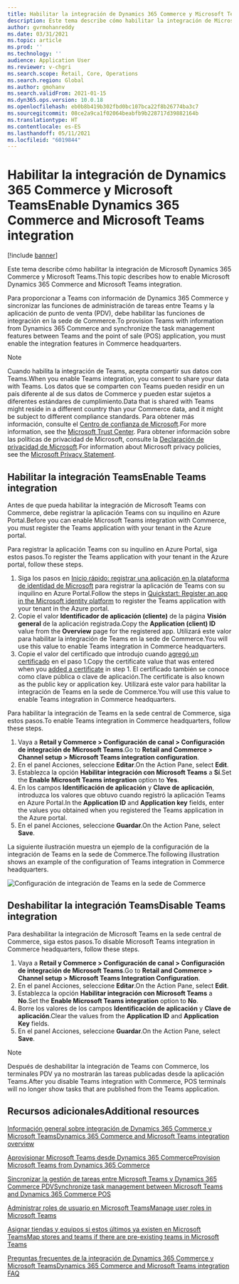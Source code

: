 ```yaml
---
title: Habilitar la integración de Dynamics 365 Commerce y Microsoft Teams
description: Este tema describe cómo habilitar la integración de Microsoft Dynamics 365 Commerce y Microsoft Teams.
author: gvrmohanreddy
ms.date: 03/31/2021
ms.topic: article
ms.prod: ''
ms.technology: ''
audience: Application User
ms.reviewer: v-chgri
ms.search.scope: Retail, Core, Operations
ms.search.region: Global
ms.author: gmohanv
ms.search.validFrom: 2021-01-15
ms.dyn365.ops.version: 10.0.18
ms.openlocfilehash: eb0b8b419b302fbd0bc107bca22f8b26774ba3c7
ms.sourcegitcommit: 08ce2a9ca1f02064beabfb9b228717d39882164b
ms.translationtype: HT
ms.contentlocale: es-ES
ms.lasthandoff: 05/11/2021
ms.locfileid: "6019844"
---
```

# <a name="enable-dynamics-365-commerce-and-microsoft-teams-integration"></a><span data-ttu-id="02c4d-103">Habilitar la integración de Dynamics 365 Commerce y Microsoft Teams</span><span class="sxs-lookup"><span data-stu-id="02c4d-103">Enable Dynamics 365 Commerce and Microsoft Teams integration</span></span>

[!include [banner](includes/banner.md)]

<span data-ttu-id="02c4d-104">Este tema describe cómo habilitar la integración de Microsoft Dynamics 365 Commerce y Microsoft Teams.</span><span class="sxs-lookup"><span data-stu-id="02c4d-104">This topic describes how to enable Microsoft Dynamics 365 Commerce and Microsoft Teams integration.</span></span>

<span data-ttu-id="02c4d-105">Para proporcionar a Teams con información de Dynamics 365 Commerce y sincronizar las funciones de administración de tareas entre Teams y la aplicación de punto de venta (PDV), debe habilitar las funciones de integración en la sede de Commerce.</span><span class="sxs-lookup"><span data-stu-id="02c4d-105">To provision Teams with information from Dynamics 365 Commerce and synchronize the task management features between Teams and the point of sale (POS) application, you must enable the integration features in Commerce headquarters.</span></span>

> [!NOTE]
> <span data-ttu-id="02c4d-106">Cuando habilita la integración de Teams, acepta compartir sus datos con Teams.</span><span class="sxs-lookup"><span data-stu-id="02c4d-106">When you enable Teams integration, you consent to share your data with Teams.</span></span> <span data-ttu-id="02c4d-107">Los datos que se comparten con Teams pueden residir en un país diferente al de sus datos de Commerce y pueden estar sujetos a diferentes estándares de cumplimiento.</span><span class="sxs-lookup"><span data-stu-id="02c4d-107">Data that is shared with Teams might reside in a different country than your Commerce data, and it might be subject to different compliance standards.</span></span> <span data-ttu-id="02c4d-108">Para obtener más información, consulte el [Centro de confianza de Microsoft](https://www.microsoft.com/trust-center).</span><span class="sxs-lookup"><span data-stu-id="02c4d-108">For more information, see the [Microsoft Trust Center](https://www.microsoft.com/trust-center).</span></span> <span data-ttu-id="02c4d-109">Para obtener información sobre las políticas de privacidad de Microsoft, consulte la [Declaración de privacidad de Microsoft](https://aka.ms/privacy).</span><span class="sxs-lookup"><span data-stu-id="02c4d-109">For information about Microsoft privacy policies, see the [Microsoft Privacy Statement](https://aka.ms/privacy).</span></span>

## <a name="enable-teams-integration"></a><span data-ttu-id="02c4d-110">Habilitar la integración Teams</span><span class="sxs-lookup"><span data-stu-id="02c4d-110">Enable Teams integration</span></span>

<span data-ttu-id="02c4d-111">Antes de que pueda habilitar la integración de Microsoft Teams con Commerce, debe registrar la aplicación Teams con su inquilino en Azure Portal.</span><span class="sxs-lookup"><span data-stu-id="02c4d-111">Before you can enable Microsoft Teams integration with Commerce, you must register the Teams application with your tenant in the Azure portal.</span></span>

<span data-ttu-id="02c4d-112">Para registrar la aplicación Teams con su inquilino en Azure Portal, siga estos pasos.</span><span class="sxs-lookup"><span data-stu-id="02c4d-112">To register the Teams application with your tenant in the Azure portal, follow these steps.</span></span>

1. <span data-ttu-id="02c4d-113">Siga los pasos en [Inicio rápido: registrar una aplicación en la plataforma de identidad de Microsoft](/azure/active-directory/develop/quickstart-register-app) para registrar la aplicación de Teams con su inquilino en Azure Portal.</span><span class="sxs-lookup"><span data-stu-id="02c4d-113">Follow the steps in [Quickstart: Register an app in the Microsoft identity platform](/azure/active-directory/develop/quickstart-register-app) to register the Teams application with your tenant in the Azure portal.</span></span>
1. <span data-ttu-id="02c4d-114">Copie el valor **Identificador de aplicación (cliente)** de la página **Visión general** de la aplicación registrada.</span><span class="sxs-lookup"><span data-stu-id="02c4d-114">Copy the **Application (client) ID** value from the **Overview** page for the registered app.</span></span> <span data-ttu-id="02c4d-115">Utilizará este valor para habilitar la integración de Teams en la sede de Commerce.</span><span class="sxs-lookup"><span data-stu-id="02c4d-115">You will use this value to enable Teams integration in Commerce headquarters.</span></span>
1. <span data-ttu-id="02c4d-116">Copie el valor del certificado que introdujo cuando [agregó un certificado](/azure/active-directory/develop/quickstart-register-app#add-a-certificate) en el paso 1.</span><span class="sxs-lookup"><span data-stu-id="02c4d-116">Copy the certificate value that was entered when you [added a certificate](/azure/active-directory/develop/quickstart-register-app#add-a-certificate) in step 1.</span></span> <span data-ttu-id="02c4d-117">El certificado también se conoce como clave pública o clave de aplicación.</span><span class="sxs-lookup"><span data-stu-id="02c4d-117">The certificate is also known as the public key or application key.</span></span> <span data-ttu-id="02c4d-118">Utilizará este valor para habilitar la integración de Teams en la sede de Commerce.</span><span class="sxs-lookup"><span data-stu-id="02c4d-118">You will use this value to enable Teams integration in Commerce headquarters.</span></span>

<span data-ttu-id="02c4d-119">Para habilitar la integración de Teams en la sede central de Commerce, siga estos pasos.</span><span class="sxs-lookup"><span data-stu-id="02c4d-119">To enable Teams integration in Commerce headquarters, follow these steps.</span></span>

1. <span data-ttu-id="02c4d-120">Vaya a **Retail y Commerce \> Configuración de canal \> Configuración de integración de Microsoft Teams**.</span><span class="sxs-lookup"><span data-stu-id="02c4d-120">Go to **Retail and Commerce \> Channel setup \> Microsoft Teams integration configuration**.</span></span>
1. <span data-ttu-id="02c4d-121">En el panel Acciones, seleccione **Editar**.</span><span class="sxs-lookup"><span data-stu-id="02c4d-121">On the Action Pane, select **Edit**.</span></span>
1. <span data-ttu-id="02c4d-122">Establezca la opción **Habilitar integración con Microsoft Teams** a **Sí**.</span><span class="sxs-lookup"><span data-stu-id="02c4d-122">Set the **Enable Microsoft Teams integration** option to **Yes**.</span></span>
1. <span data-ttu-id="02c4d-123">En los campos **Identificación de aplicación** y **Clave de aplicación**, introduzca los valores que obtuvo cuando registró la aplicación Teams en Azure Portal.</span><span class="sxs-lookup"><span data-stu-id="02c4d-123">In the **Application ID** and **Application key** fields, enter the values you obtained when you registered the Teams application in the Azure portal.</span></span>
1. <span data-ttu-id="02c4d-124">En el panel Acciones, seleccione **Guardar**.</span><span class="sxs-lookup"><span data-stu-id="02c4d-124">On the Action Pane, select **Save**.</span></span>

<span data-ttu-id="02c4d-125">La siguiente ilustración muestra un ejemplo de la configuración de la integración de Teams en la sede de Commerce.</span><span class="sxs-lookup"><span data-stu-id="02c4d-125">The following illustration shows an example of the configuration of Teams integration in Commerce headquarters.</span></span>

![Configuración de integración de Teams en la sede de Commerce](media/D365-Commerce-Microsoft-Teams-Configuration_with_disclaimer.png)

## <a name="disable-teams-integration"></a><span data-ttu-id="02c4d-127">Deshabilitar la integración Teams</span><span class="sxs-lookup"><span data-stu-id="02c4d-127">Disable Teams integration</span></span>

<span data-ttu-id="02c4d-128">Para deshabilitar la integración de Microsoft Teams en la sede central de Commerce, siga estos pasos.</span><span class="sxs-lookup"><span data-stu-id="02c4d-128">To disable Microsoft Teams integration in Commerce headquarters, follow these steps.</span></span>

1. <span data-ttu-id="02c4d-129">Vaya a **Retail y Commerce \> Configuración de canal \> Configuración de integración de Microsoft Teams**.</span><span class="sxs-lookup"><span data-stu-id="02c4d-129">Go to **Retail and Commerce \> Channel setup \> Microsoft Teams Integration Configuration**.</span></span>
1. <span data-ttu-id="02c4d-130">En el panel Acciones, seleccione **Editar**.</span><span class="sxs-lookup"><span data-stu-id="02c4d-130">On the Action Pane, select **Edit**.</span></span>
3. <span data-ttu-id="02c4d-131">Establezca la opción **Habilitar integración con Microsoft Teams** a **No**.</span><span class="sxs-lookup"><span data-stu-id="02c4d-131">Set the **Enable Microsoft Teams integration** option to **No**.</span></span>
4. <span data-ttu-id="02c4d-132">Borre los valores de los campos **Identificación de aplicación** y **Clave de aplicación**.</span><span class="sxs-lookup"><span data-stu-id="02c4d-132">Clear the values from the **Application ID** and **Application Key** fields.</span></span>
1. <span data-ttu-id="02c4d-133">En el panel Acciones, seleccione **Guardar**.</span><span class="sxs-lookup"><span data-stu-id="02c4d-133">On the Action Pane, select **Save**.</span></span>

> [!NOTE]
> <span data-ttu-id="02c4d-134">Después de deshabilitar la integración de Teams con Commerce, los terminales PDV ya no mostrarán las tareas publicadas desde la aplicación Teams.</span><span class="sxs-lookup"><span data-stu-id="02c4d-134">After you disable Teams integration with Commerce, POS terminals will no longer show tasks that are published from the Teams application.</span></span>

## <a name="additional-resources"></a><span data-ttu-id="02c4d-135">Recursos adicionales</span><span class="sxs-lookup"><span data-stu-id="02c4d-135">Additional resources</span></span>

[<span data-ttu-id="02c4d-136">Información general sobre integración de Dynamics 365 Commerce y Microsoft Teams</span><span class="sxs-lookup"><span data-stu-id="02c4d-136">Dynamics 365 Commerce and Microsoft Teams integration overview</span></span>](commerce-teams-integration.md)

[<span data-ttu-id="02c4d-137">Aprovisionar Microsoft Teams desde Dynamics 365 Commerce</span><span class="sxs-lookup"><span data-stu-id="02c4d-137">Provision Microsoft Teams from Dynamics 365 Commerce</span></span>](provision-teams-from-commerce.md)

[<span data-ttu-id="02c4d-138">Sincronizar la gestión de tareas entre Microsoft Teams y Dynamics 365 Commerce PDV</span><span class="sxs-lookup"><span data-stu-id="02c4d-138">Synchronize task management between Microsoft Teams and Dynamics 365 Commerce POS</span></span>](synchronize-tasks-teams-pos.md)

[<span data-ttu-id="02c4d-139">Administrar roles de usuario en Microsoft Teams</span><span class="sxs-lookup"><span data-stu-id="02c4d-139">Manage user roles in Microsoft Teams</span></span>](manage-user-roles-teams.md)

[<span data-ttu-id="02c4d-140">Asignar tiendas y equipos si estos últimos ya existen en Microsoft Teams</span><span class="sxs-lookup"><span data-stu-id="02c4d-140">Map stores and teams if there are pre-existing teams in Microsoft Teams</span></span>](map-stores-existing-teams.md)

[<span data-ttu-id="02c4d-141">Preguntas frecuentes de la integración de Dynamics 365 Commerce y Microsoft Teams</span><span class="sxs-lookup"><span data-stu-id="02c4d-141">Dynamics 365 Commerce and Microsoft Teams integration FAQ</span></span>](teams-integration-faq.md)